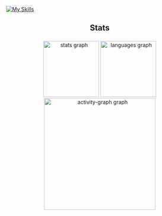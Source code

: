 [![My Skills](https://skillicons.dev/icons?i=js,html,css,python,selenium,react)](https://skillicons.dev)




<h2 align="center">Stats</h2>

###

<div align="center">
  <img src="https://github-readme-stats.vercel.app/api?username=luisamrocha&hide_title=false&hide_rank=false&show_icons=true&include_all_commits=true&count_private=true&disable_animations=false&theme=dracula&locale=en&hide_border=false&order=1" height="150" alt="stats graph"  />
  <img src="https://github-readme-stats.vercel.app/api/top-langs?username=luisamrocha&locale=en&hide_title=false&layout=compact&card_width=320&langs_count=5&theme=dracula&hide_border=false&order=2" height="150" alt="languages graph"  />
  <img src="https://github-readme-activity-graph.vercel.app/graph?username=luisamrocha&radius=16&theme=react&area=true&order=5" height="300" alt="activity-graph graph"  />
</div>

###
